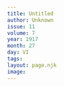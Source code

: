 ```yaml
---
title: Untitled
author: Unknown
issue: 11
volume: 7
year: 1917
month: 27
day: VI
tags:
layout: page.njk
image:
---
```

